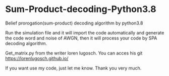 # Sum-Product-decoding-Python3.8
Belief prorogation(sum-product) decoding algorithm by python3.8 

Run the simulation file and it will import the code automatically and generate the code word and noise of AWGN, then it will 
process your code by SPA decoding algorithm.

Get_matrix.py from the writer loren lugosch.
You can acces his git
https://lorenlugosch.github.io/


If you want use my code, just let me know. Thank you very much.
